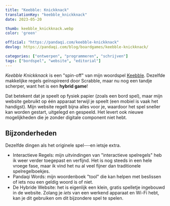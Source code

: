 ```yaml
---
title: "Keebble: Knickknack"
translationKey: "keebble_knickknack"
date: 2023-05-20

thumb: keebble_knickknack.webp
color: 'green'

official: "https://pandaqi.com/keebble-knickknack"
devlog: https://pandaqi.com/blog/boardgames/keebble-knickknack/

categories: ["ontwerpen", "programmeren", "schrijven"]
tags: ["bordspel", "website", "editorial"]
---
```


_Keebble Knickknack_ is een "spin-off" van mijn woordspel [Keebble](/nl/ontwerpen/keebble). Dezelfde makkelijke regels geïnspireerd door Scrabble, maar nu nog een tandje scherper, want het is een **hybrid game**!

Dat betekent dat je speelt op fysiek papier (zoals een bord spel), maar mijn website gebruikt op één apparaat terwijl je speelt (een mobiel is vaak het handigst). Mijn website regelt bijna alles voor je, waardoor het spel sneller kan worden gestart, uitgelegd en gespeeld. Het levert ook nieuwe mogelijkheden die je zonder digitale component niet hebt.

## Bijzonderheden

Dezelfde dingen als het originele spel---en ietsje extra.

* Interactieve Regels: mijn uitvindingen van "interactieve spelregels" heb ik weer verder toegepast en verfijnd. Het is nog steeds in een hele vroege fase, maar ik vind het nu al veel fijner dan traditionele spelregelboekjes.
* Pandaqi Words: mijn woordenboek "tool" die kan helpen met beslissen of iets nou een geldig woord is of niet.
* De Hybride Website: het is eigenlijk een klein, gratis spelletje ingebouwd in de website. Zolang je _iets_ van een werkend apparaat en Wi-Fi hebt, kan je dit gebruiken om dit bijzondere spel te spelen.